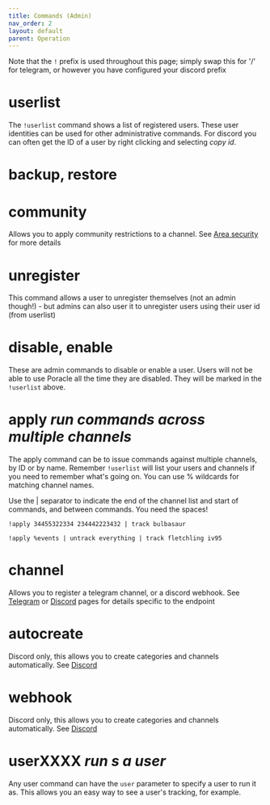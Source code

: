 ```yaml
---
title: Commands (Admin)
nav_order: 2
layout: default
parent: Operation
---
```


Note that the `!` prefix is used throughout this page; simply swap this for '/' for telegram, 
or however you have configured your discord prefix

# userlist

The `!userlist` command shows a list of registered users. These user identities can be used
for other administrative commands.  For discord you can often get the ID of a user by
right clicking and selecting *copy id*.

# backup, restore

# community

Allows you to apply community restrictions to a channel. See [Area security](areasecurity.md)
for more details

# unregister

This command allows a user to unregister themselves (not an admin though!) - but admins
can also user it to unregister users using their user id (from userlist)

# disable, enable

These are admin commands to disable or enable a user. Users will not be able to use Poracle
all the time they are disabled.  They will be marked in the `!userlist` above.

# apply *run commands across multiple channels*

The apply command can be to issue commands against multiple channels, by ID or by name. 
Remember `!userlist` will list your users and channels if you need to remember what's going on. You can use % wildcards for matching channel names.

Use the | separator to indicate the end of the channel list and start of commands, and between commands. You need the spaces!

`!apply 34455322334 234442223432 | track bulbasaur`

`!apply %events | untrack everything | track fletchling iv95`

# channel

Allows you to register a telegram channel, or a discord webhook.  See [Telegram](telegram.md)
or [Discord](discord.md) pages for details specific to the endpoint

# autocreate 

Discord only, this allows you to create categories and channels automatically.  See [Discord](../configuration/discord.md)

# webhook

Discord only, this allows you to create categories and channels automatically.  See [Discord](../configuration/discord.md)

# userXXXX *run s a user*

Any user command can have the `user` parameter to specify a user to run it as. This allows
you an easy way to see a user's tracking, for example.
